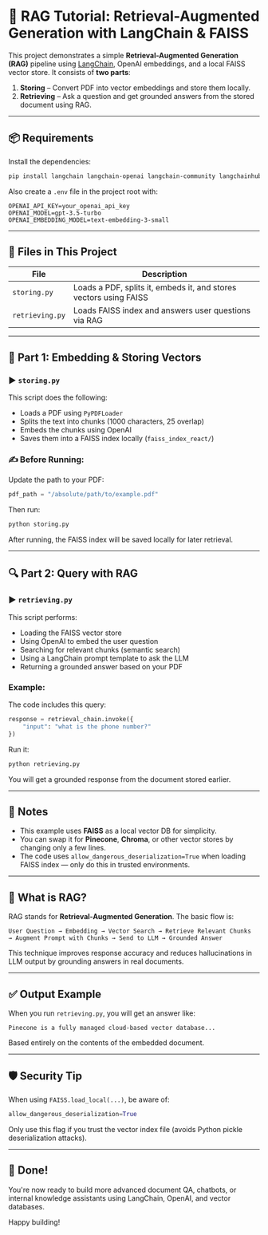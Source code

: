 # 🧠 RAG Tutorial: Retrieval-Augmented Generation with LangChain & FAISS

This project demonstrates a simple **Retrieval-Augmented Generation (RAG)** pipeline using [LangChain](https://www.langchain.com/), OpenAI embeddings, and a local FAISS vector store. It consists of **two parts**:

1. **Storing** – Convert PDF into vector embeddings and store them locally.
2. **Retrieving** – Ask a question and get grounded answers from the stored document using RAG.

---

## 📦 Requirements

Install the dependencies:

```bash
pip install langchain langchain-openai langchain-community langchainhub faiss-cpu pypdf python-dotenv
```

Also create a `.env` file in the project root with:

```env
OPENAI_API_KEY=your_openai_api_key
OPENAI_MODEL=gpt-3.5-turbo
OPENAI_EMBEDDING_MODEL=text-embedding-3-small
```

---

## 📂 Files in This Project

| File          | Description                                      |
|---------------|--------------------------------------------------|
| `storing.py`  | Loads a PDF, splits it, embeds it, and stores vectors using FAISS |
| `retrieving.py` | Loads FAISS index and answers user questions via RAG |

---

## 📄 Part 1: Embedding & Storing Vectors

### ▶️ `storing.py`

This script does the following:

- Loads a PDF using `PyPDFLoader`
- Splits the text into chunks (1000 characters, 25 overlap)
- Embeds the chunks using OpenAI
- Saves them into a FAISS index locally (`faiss_index_react/`)

### ✍️ Before Running:

Update the path to your PDF:

```python
pdf_path = "/absolute/path/to/example.pdf"
```

Then run:

```bash
python storing.py
```

After running, the FAISS index will be saved locally for later retrieval.

---

## 🔍 Part 2: Query with RAG

### ▶️ `retrieving.py`

This script performs:

- Loading the FAISS vector store
- Using OpenAI to embed the user question
- Searching for relevant chunks (semantic search)
- Using a LangChain prompt template to ask the LLM
- Returning a grounded answer based on your PDF

### Example:

The code includes this query:

```python
response = retrieval_chain.invoke({
    "input": "what is the phone number?"
})
```

Run it:

```bash
python retrieving.py
```

You will get a grounded response from the document stored earlier.

---

## 📌 Notes

- This example uses **FAISS** as a local vector DB for simplicity.
- You can swap it for **Pinecone**, **Chroma**, or other vector stores by changing only a few lines.
- The code uses `allow_dangerous_deserialization=True` when loading FAISS index — only do this in trusted environments.

---

## 🧠 What is RAG?

RAG stands for **Retrieval-Augmented Generation**. The basic flow is:

```
User Question → Embedding → Vector Search → Retrieve Relevant Chunks
→ Augment Prompt with Chunks → Send to LLM → Grounded Answer
```

This technique improves response accuracy and reduces hallucinations in LLM output by grounding answers in real documents.

---

## ✅ Output Example

When you run `retrieving.py`, you will get an answer like:

```
Pinecone is a fully managed cloud-based vector database...
```

Based entirely on the contents of the embedded document.

---

## 🛡️ Security Tip

When using `FAISS.load_local(...)`, be aware of:

```python
allow_dangerous_deserialization=True
```

Only use this flag if you trust the vector index file (avoids Python pickle deserialization attacks).

---

## 🏁 Done!

You're now ready to build more advanced document QA, chatbots, or internal knowledge assistants using LangChain, OpenAI, and vector databases.

Happy building!